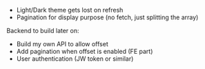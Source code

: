 * Light/Dark theme gets lost on refresh
* Pagination for display purpose (no fetch, just splitting the array)

Backend to build later on:
* Build my own API to allow offset
* Add pagination when offset is enabled (FE part)
* User authentication (JW token or similar)
